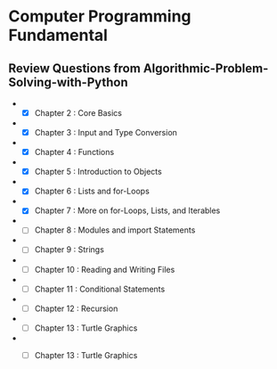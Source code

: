 # Computer Programming Fundamental
## Review Questions from Algorithmic-Problem-Solving-with-Python
 * - [x] Chapter 2  : Core Basics
 * - [x] Chapter 3  : Input and Type Conversion
 * - [x] Chapter 4  : Functions
 * - [x] Chapter 5  : Introduction to Objects
 * - [x] Chapter 6  : Lists and for-Loops
 * - [x] Chapter 7  : More on for-Loops, Lists, and Iterables
 * - [ ] Chapter 8  : Modules and import Statements
 * - [ ] Chapter 9  : Strings
 * - [ ] Chapter 10 : Reading and Writing Files
 * - [ ] Chapter 11 : Conditional Statements
 * - [ ] Chapter 12 : Recursion
 * - [ ] Chapter 13 : Turtle Graphics
 * - [ ] Chapter 13 : Turtle Graphics
 

 
 